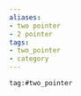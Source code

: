 ```yaml
---
aliases:
- two pointer
- 2 pointer
tags:
- two_pointer
- category
---
```

```query
tag:#two_pointer
```
